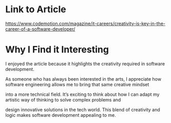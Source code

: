 # Link to Article 
https://www.codemotion.com/magazine/it-careers/creativity-is-key-in-the-career-of-a-software-developer/

# Why I Find it Interesting
I enjoyed the article because it highlights the creativity required in software development. 

As someone who has always been interested in the arts, I appreciate how software engineering allows me to bring that same creative mindset 

into a more technical field. It’s exciting to think about how I can adapt my artistic way of thinking to solve complex problems and 

design innovative solutions in the tech world. This blend of creativity and logic makes software development appealing to me.
